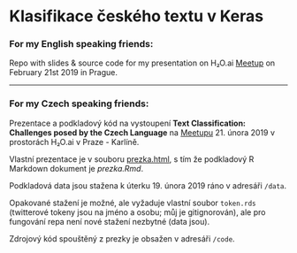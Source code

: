 # Klasifikace českého textu v Keras

### For my English speaking friends:
Repo with slides & source code for my presentation on H₂O.ai [Meetup](https://www.meetup.com/Prague-Artificial-Intelligence-Deep-Learning/events/258338162/) on February 21st 2019 in Prague.

<hr>

### For my Czech speaking friends:
Prezentace a podkladový kód na vystoupení **Text Classification: Challenges posed by the Czech Language** na [Meetupu](https://www.meetup.com/Prague-Artificial-Intelligence-Deep-Learning/events/258338162/) 21. února 2019 v prostorách H₂O.ai v Praze - Karlíně.

Vlastní prezentace je v souboru [prezka.html](https://rawcdn.githack.com/jlacko/ml-meetup-text/513ad2bae3348ec04cb8dcf2cb4e6fb78bb6b198/prezka.html), s tím že podkladový R Markdown dokument je *prezka.Rmd*.

Podkladová data jsou stažena k úterku 19. února 2019 ráno v adresáři `/data`. 

Opakované stažení je možné, ale vyžaduje vlastní soubor `token.rds` (twitterové tokeny jsou na jméno a osobu; můj je gitignorován), ale pro fungování repa není nové stažení nezbytné (data jsou).

Zdrojový kód spouštěný z prezky je obsažen v adresáři `/code`.
